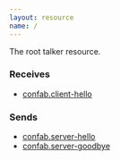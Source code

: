 ```yaml
---
layout: resource
name: /
---
```

The root talker resource.

### Receives
* [confab.client-hello](../messages/confab.client-hello.html)

### Sends
* [confab.server-hello](../messages/confab.server-hello.html)
* [confab.server-goodbye](../messages/confab.server-goodbye.html)
